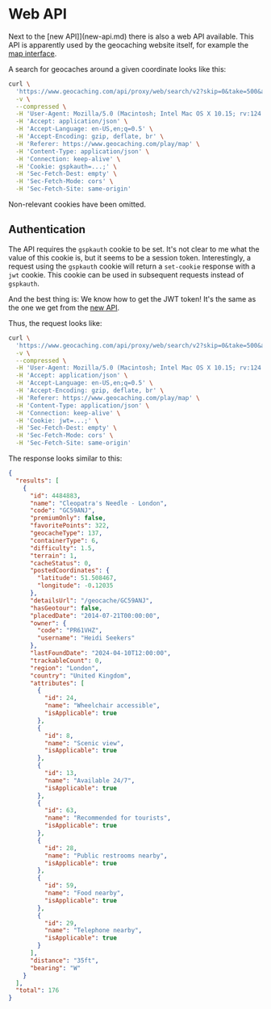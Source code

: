 # Web API

Next to the [new API]](new-api.md) there is also a web API available. This API is apparently used by the geocaching
website itself, for example the [map interface](https://www.geocaching.com/play/map).

A search for geocaches around a given coordinate looks like this:

```bash
curl \
  'https://www.geocaching.com/api/proxy/web/search/v2?skip=0&take=500&asc=true&sort=distance&properties=callernote&origin=51.508502%2C-0.120206&rad=16000' \
  -v \
  --compressed \
  -H 'User-Agent: Mozilla/5.0 (Macintosh; Intel Mac OS X 10.15; rv:124.0) Gecko/20100101 Firefox/124.0' \
  -H 'Accept: application/json' \
  -H 'Accept-Language: en-US,en;q=0.5' \
  -H 'Accept-Encoding: gzip, deflate, br' \
  -H 'Referer: https://www.geocaching.com/play/map' \
  -H 'Content-Type: application/json' \
  -H 'Connection: keep-alive' \
  -H 'Cookie: gspkauth=...;' \
  -H 'Sec-Fetch-Dest: empty' \
  -H 'Sec-Fetch-Mode: cors' \
  -H 'Sec-Fetch-Site: same-origin'
```

Non-relevant cookies have been omitted.

## Authentication

The API requires the `gspkauth` cookie to be set. It's not clear to me what the value of this cookie is, but it seems to
be a session token. Interestingly, a request using the `gspkauth` cookie will return a `set-cookie` response with
a `jwt` cookie. This cookie can be used in subsequent requests instead of `gspkauth`.

And the best thing is: We know how to get the JWT token! It's the same as the one we get from the [new API](new-api.md).

Thus, the request looks like:

```bash
curl \
  'https://www.geocaching.com/api/proxy/web/search/v2?skip=0&take=500&asc=true&sort=distance&properties=callernote&origin=51.508502%2C-0.120206&rad=16000' \
  -v \
  --compressed \
  -H 'User-Agent: Mozilla/5.0 (Macintosh; Intel Mac OS X 10.15; rv:124.0) Gecko/20100101 Firefox/124.0' \
  -H 'Accept: application/json' \
  -H 'Accept-Language: en-US,en;q=0.5' \
  -H 'Accept-Encoding: gzip, deflate, br' \
  -H 'Referer: https://www.geocaching.com/play/map' \
  -H 'Content-Type: application/json' \
  -H 'Connection: keep-alive' \
  -H 'Cookie: jwt=...;' \
  -H 'Sec-Fetch-Dest: empty' \
  -H 'Sec-Fetch-Mode: cors' \
  -H 'Sec-Fetch-Site: same-origin'
```

The response looks similar to this:

```json
{
  "results": [
    {
      "id": 4484883,
      "name": "Cleopatra's Needle - London",
      "code": "GC59ANJ",
      "premiumOnly": false,
      "favoritePoints": 322,
      "geocacheType": 137,
      "containerType": 6,
      "difficulty": 1.5,
      "terrain": 1,
      "cacheStatus": 0,
      "postedCoordinates": {
        "latitude": 51.508467,
        "longitude": -0.12035
      },
      "detailsUrl": "/geocache/GC59ANJ",
      "hasGeotour": false,
      "placedDate": "2014-07-21T00:00:00",
      "owner": {
        "code": "PR61VHZ",
        "username": "Heidi Seekers"
      },
      "lastFoundDate": "2024-04-10T12:00:00",
      "trackableCount": 0,
      "region": "London",
      "country": "United Kingdom",
      "attributes": [
        {
          "id": 24,
          "name": "Wheelchair accessible",
          "isApplicable": true
        },
        {
          "id": 8,
          "name": "Scenic view",
          "isApplicable": true
        },
        {
          "id": 13,
          "name": "Available 24/7",
          "isApplicable": true
        },
        {
          "id": 63,
          "name": "Recommended for tourists",
          "isApplicable": true
        },
        {
          "id": 28,
          "name": "Public restrooms nearby",
          "isApplicable": true
        },
        {
          "id": 59,
          "name": "Food nearby",
          "isApplicable": true
        },
        {
          "id": 29,
          "name": "Telephone nearby",
          "isApplicable": true
        }
      ],
      "distance": "35ft",
      "bearing": "W"
    }
  ],
  "total": 176
}
```
